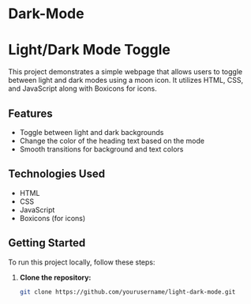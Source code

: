 # Dark-Mode
# Light/Dark Mode Toggle

This project demonstrates a simple webpage that allows users to toggle between light and dark modes using a moon icon. It utilizes HTML, CSS, and JavaScript along with Boxicons for icons.

## Features

- Toggle between light and dark backgrounds
- Change the color of the heading text based on the mode
- Smooth transitions for background and text colors

## Technologies Used

- HTML
- CSS
- JavaScript
- Boxicons (for icons)

## Getting Started

To run this project locally, follow these steps:

1. **Clone the repository:**

   ```bash
   git clone https://github.com/yourusername/light-dark-mode.git
